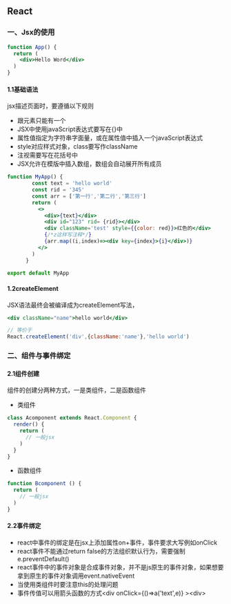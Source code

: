 ## React

### 一、Jsx的使用

```jsx
function App() {
  return (
  	<div>Hello Word</div>
  )
}
```

#### 1.1基础语法

jsx描述页面时，要遵循以下规则

- 跟元素只能有一个
- JSX中使用javaScript表达式要写在{}中
- 属性值指定为字符串字面量，或在属性值中插入一个javaScript表达式
- style对应样式对象，class要写作className
- 注视需要写在花括号中
- JSX允许在模版中插入数组，数组会自动展开所有成员

```jsx
function MyApp() {
        const text = 'hello world'
        const rid = '345'
        const arr = ['第一行','第二行','第三行']
        return (
          <>
            <div>{text}</div>
            <div id="123" rid= {rid}></div>
            <div className='test' style={{color: red}}>红色的</div>
            {/*z这样写注释*/}
            {arr.map((i,index)=><div key={index}>{i}</div>)}
          </>
        )
      }

export default MyApp
```

#### 1.2createElement

JSX语法最终会被编译成为createElement写法，

```jsx
<div className="name">hello world</div>

// 等价于
React.createElement('div',{className:'name'},'hello world')
```

### 二、组件与事件绑定

#### 2.1组件创建

组件的创建分两种方式，一是类组件，二是函数组件

- 类组件

```jsx
class Acomponent extends React.Component {
  render() {
    return (
      // 一般jsx
    )
  }
}
```

- 函数组件

```jsx
function Bcomponent () {
  return (
  	// 一般jsx
  )
}
```

#### 2.2事件绑定

- react中事件的绑定是在jsx上添加属性on+事件，事件要求大写例如onClick
- react事件不能通过return false的方法组织默认行为，需要强制e.preventDefault()
- react事件中的事件对象是合成事件对象，并不是js原生的事件对象，如果想要拿到原生的事件对象调用event.nativeEvent
- 当使用类组件时要注意this的处理问题
- 事件传值可以用箭头函数的方式\<div  onClick={()=>a('text',e)}  \>\<div\>

